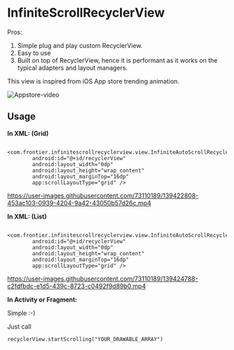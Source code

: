 # InfiniteScrollRecyclerView

Pros:

1. Simple plug and play custom RecyclerView.
2. Easy to use 
3. Built on top of RecyclerView, hence it is performant as it works on the typical adapters and layout managers.

This view is inspired from iOS App store trending animation.


![Appstore-video](https://user-images.githubusercontent.com/73110189/139418008-bf6838f3-c9ce-4959-be99-077c8568b848.gif)


## Usage

**In XML: (Grid)**

```
    <com.frontier.infinitescrollrecyclerview.view.InfiniteAutoScrollRecyclerView
        android:id="@+id/recyclerView"
        android:layout_width="0dp"
        android:layout_height="wrap_content"
        android:layout_marginTop="16dp"
        app:scrollLayoutType="grid" />
```
https://user-images.githubusercontent.com/73110189/139422808-453ac103-0939-4204-9a42-43050b57d26c.mp4


**In XML: (List)**

```
    <com.frontier.infinitescrollrecyclerview.view.InfiniteAutoScrollRecyclerView
        android:id="@+id/recyclerView"
        android:layout_width="0dp"
        android:layout_height="wrap_content"
        android:layout_marginTop="16dp"
        app:scrollLayoutType="grid" />
```

https://user-images.githubusercontent.com/73110189/139424788-c2fdfbdc-e1d5-439c-8723-c0492f9d89b0.mp4

**In Activity or Fragment:**

Simple :-)

Just call

```
recyclerView.startScrolling("YOUR_DRAWABLE_ARRAY")
```    






